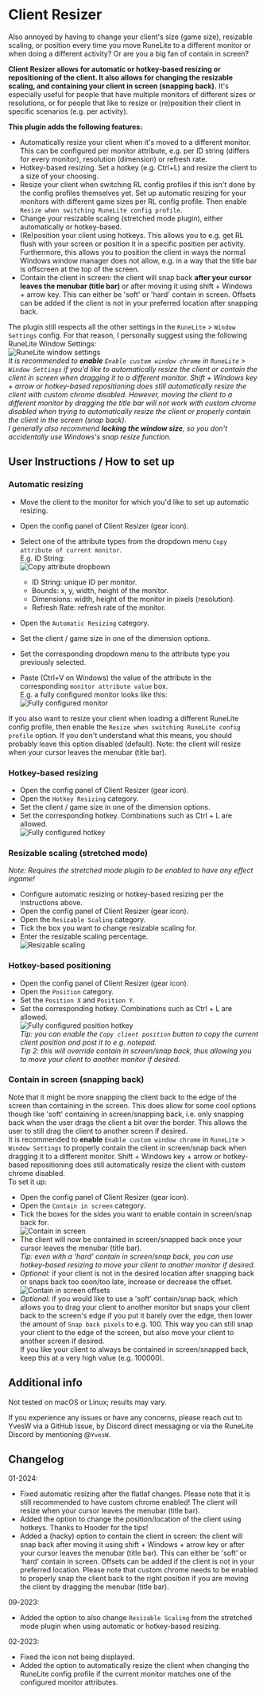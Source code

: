 # Client Resizer
Also annoyed by having to change your client's size (game size), resizable scaling, or position every time you move RuneLite to a different monitor or when doing a different activity? Or are you a big fan of contain in screen?<br>

**Client Resizer allows for automatic or hotkey-based resizing or repositioning of the client. It also allows for changing the resizable scaling, and containing your client in screen (snapping back).** It's especially useful for people that have multiple monitors of different sizes or resolutions, or for people that like to resize or (re)position their client in specific scenarios (e.g. per activity).<br>

**This plugin adds the following features:**
- Automatically resize your client when it's moved to a different monitor. This can be configured per monitor attribute, e.g. per ID string (differs for every monitor), resolution (dimension) or refresh rate.
- Hotkey-based resizing. Set a hotkey (e.g. Ctrl+L) and resize the client to a size of your choosing.
- Resize your client when switching RL config profiles if this isn't done by the config profiles themselves yet. Set up automatic resizing for your monitors with different game sizes per RL config profile. Then enable ``Resize when switching RuneLite config profile``.
- Change your resizable scaling (stretched mode plugin), either automatically or hotkey-based.
- (Re)position your client using hotkeys. This allows you to e.g. get RL flush with your screen or position it in a specific position per activity. Furthermore, this allows you to position the client in ways the normal Windows window manager does not allow, e.g. in a way that the title bar is offscreen at the top of the screen.
- Contain the client in screen: the client will snap back **after your cursor leaves the menubar (title bar)** or after moving it using shift + Windows + arrow key. This can either be 'soft' or 'hard' contain in screen. Offsets can be added if the client is not in your preferred location after snapping back.

The plugin still respects all the other settings in the ``RuneLite`` > ``Window Settings`` config. For that reason, I personally suggest using the following RuneLite Window Settings:<br>
![RuneLite window settings](docs/img/runelite-window-settings.png)<br>
*It is recommended to **enable** ``Enable custom window chrome`` in ``RuneLite`` > ``Window Settings`` if you'd like to automatically resize the client or contain the client in screen when dragging it to a different monitor. Shift + Windows key + arrow or hotkey-based repositioning does still automatically resize the client with custom chrome disabled. However, moving the client to a different monitor by dragging the title bar will not work with custom chrome disabled when trying to automatically resize the client or properly contain the client in the screen (snap back).<br>
I generally also recommend **locking the window size**, so you don't accidentally use Windows's snap resize function.*

## User Instructions / How to set up

### Automatic resizing
- Move the client to the monitor for which you'd like to set up automatic resizing.
- Open the config panel of Client Resizer (gear icon).
- Select one of the attribute types from the dropdown menu ``Copy attribute of current monitor``.<br>
E.g. ID String:<br>
![Copy attribute dropbown](docs/img/copy-attribute-dropdown.png)<br>

  - ID String: unique ID per monitor.
  - Bounds: x, y, width, height of the monitor.
  - Dimensions: width, height of the monitor in pixels (resolution).
  - Refresh Rate: refresh rate of the monitor.
- Open the ``Automatic Resizing`` category.
- Set the client / game size in one of the dimension options.
- Set the corresponding dropdown menu to the attribute type you previously selected.
- Paste (Ctrl+V on Windows) the value of the attribute in the corresponding ``monitor attribute value`` box.<br>
E.g. a fully configured monitor looks like this:<br>
![Fully configured monitor](docs/img/fully-configured-monitor.png)

If you also want to resize your client when loading a different RuneLite config profile, then enable the ``Resize when switching RuneLite config profile`` option. If you don't understand what this means, you should probably leave this option disabled (default).
Note: the client will resize when your cursor leaves the menubar (title bar).

### Hotkey-based resizing
- Open the config panel of Client Resizer (gear icon).
- Open the ``Hotkey Resizing`` category.
- Set the client / game size in one of the dimension options.
- Set the corresponding hotkey. Combinations such as Ctrl + L are allowed.<br>
![Fully configured hotkey](docs/img/fully-configured-hotkey.png)

### Resizable scaling (stretched mode)
*Note: Requires the stretched mode plugin to be enabled to have any effect ingame!*
- Configure automatic resizing or hotkey-based resizing per the instructions above.
- Open the config panel of Client Resizer (gear icon).
- Open the ``Resizable Scaling`` category.
- Tick the box you want to change resizable scaling for.
- Enter the resizable scaling percentage.<br>
![Resizable scaling](docs/img/resizable-scaling.png)

### Hotkey-based positioning
- Open the config panel of Client Resizer (gear icon).
- Open the ``Position`` category.
- Set the ``Position X`` and ``Position Y``.
- Set the corresponding hotkey. Combinations such as Ctrl + L are allowed.<br>
![Fully configured position hotkey](docs/img/fully-configured-position-hotkey.png)<br>
*Tip: you can enable the ``Copy client position`` button to copy the current client position and post it to e.g. notepad.*<br>
*Tip 2: this will override contain in screen/snap back, thus allowing you to move your client to another monitor if desired.*

### Contain in screen (snapping back)
Note that it might be more snapping the client back to the edge of the screen than containing in the screen. This does allow for some cool options though like 'soft' containing in screen/snapping back, i.e. only snapping back when the user drags the client a bit over the border. This allows the user to still drag the client to another screen if desired.<br>
It is recommended to **enable** ``Enable custom window chrome`` in ``RuneLite`` > ``Window Settings`` to properly contain the client in screen/snap back when dragging it to a different monitor. Shift + Windows key + arrow or hotkey-based repositioning does still automatically resize the client with custom chrome disabled.<br>
To set it up:
- Open the config panel of Client Resizer (gear icon).
- Open the ``Contain in screen`` category.
- Tick the boxes for the sides you want to enable contain in screen/snap back for.<br>
  ![Contain in screen](docs/img/contain-in-screen-booleans.PNG)<br>
- The client will now be contained in screen/snapped back once your cursor leaves the menubar (title bar).<br>
  *Tip: even with a 'hard' contain in screen/snap back, you can use hotkey-based resizing to move your client to another monitor if desired.*
- *Optional:* if your client is not in the desired location after snapping back or snaps back too soon/too late, increase or decrease the offset.<br>
  ![Contain in screen offsets](docs/img/contain-in-screen-offsets.PNG)<br>
- *Optional:* if you would like to use a 'soft' contain/snap back, which allows you to drag your client to another monitor but snaps your client back to the screen's edge if you put it barely over the edge, then lower the amount of ``Snap back pixels`` to e.g. 100. This way you can still snap your client to the edge of the screen, but also move your client to another screen if desired.<br>
  If you like your client to always be contained in screen/snapped back, keep this at a very high value (e.g. 100000).

## Additional info
Not tested on macOS or Linux; results may vary.

If you experience any issues or have any concerns, please reach out to YvesW via a GitHub Issue, by Discord direct messaging or via the RuneLite Discord by mentioning @``YvesW``.

## Changelog
01-2024:
- Fixed automatic resizing after the flatlaf changes. Please note that it is still recommended to have custom chrome enabled! The client will resize when your cursor leaves the menubar (title bar).
- Added the option to change the position/location of the client using hotkeys. Thanks to Hooder for the tips!
- Added a (hacky) option to contain the client in screen: the client will snap back after moving it using shift + Windows + arrow key or after your cursor leaves the menubar (title bar). This can either be 'soft' or 'hard' contain in screen. Offsets can be added if the client is not in your preferred location. Please note that custom chrome needs to be enabled to properly snap the client back to the right position if you are moving the client by dragging the menubar (title bar).

09-2023:
- Added the option to also change ``Resizable Scaling`` from the stretched mode plugin when using automatic or hotkey-based resizing.

02-2023:
- Fixed the icon not being displayed.
- Added the option to automatically resize the client when changing the RuneLite config profile if the current monitor matches one of the configured monitor attributes.